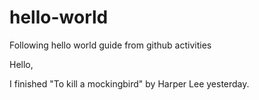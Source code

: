 # hello-world
Following hello world guide from github activities


Hello,


I finished "To kill a mockingbird" by Harper Lee yesterday.
